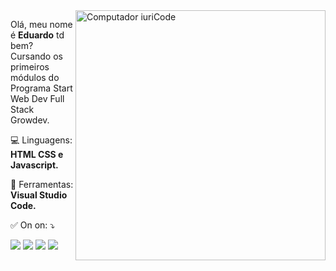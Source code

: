 <img src="https://raw.githubusercontent.com/MicaelliMedeiros/micaellimedeiros/master/image/computer-illustration.png" min-width="400px" max-width="400px" width="400px" align="right" alt="Computador iuriCode">

<p align="left"> 
  Olá, meu nome é <strong>Eduardo</strong> td bem?<br>
  Cursando os primeiros módulos do Programa Start Web Dev Full Stack Growdev.
  
</p>

<p align="left">
  💻 Linguagens: <strong>HTML CSS e Javascript.</strong>
</p>

<p align="left">
  💼 Ferramentas: <strong>Visual Studio Code.</strong>
</p>

<p align="left">
  ✅ On on: ⤵️
</p>

<p align="left">
  <a href="maildelixo.qualquer@gmail.com" alt="Gmail">
  <img src="https://img.shields.io/badge/-Gmail-FF0000?style=flat-square&labelColor=FF0000&logo=gmail&logoColor=white&link=maildelixo.qualquer@gmail.comL" /></a>

  <a href="https://www.linkedin.com/in/carlos-eduardo-silva-barbosa-41465725b/" alt="Linkedin">
  <img src="https://img.shields.io/badge/-Linkedin-0e76a8?style=flat-square&logo=Linkedin&logoColor=white&link=https://www.linkedin.com/in/carlos-eduardo-silva-barbosa-41465725b/" /></a>

  <a href="https://www.facebook.com/profile.php?id=100004077801375" alt="Facebook">
  <img src="https://img.shields.io/badge/-Facebook-3b5998?style=flat-square&labelColor=3b5998&logo=facebook&logoColor=white&link=https://www.facebook.com/profile.php?id=100004077801375"/></a>

  <a href="https://www.instagram.com/haveyoumetdodu/" alt="Instagram">
  <img src="https://img.shields.io/badge/-Instagram-DF0174?style=flat-square&labelColor=DF0174&logo=instagram&logoColor=white&link=https://www.instagram.com/haveyoumetdodu/"/></a>
</p>  
